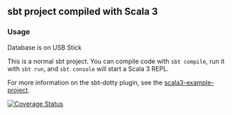 ## sbt project compiled with Scala 3

### Usage

Database is on USB Stick

This is a normal sbt project. You can compile code with `sbt compile`, run it with `sbt run`, and `sbt console` will start a Scala 3 REPL.

For more information on the sbt-dotty plugin, see the
[scala3-example-project](https://github.com/scala/scala3-example-project/blob/main/README.md).

[![Coverage Status](https://coveralls.io/repos/github/sasax7/TradingGame/badge.svg?branch=main)](https://coveralls.io/github/sasax7/TradingGame?branch=main)
